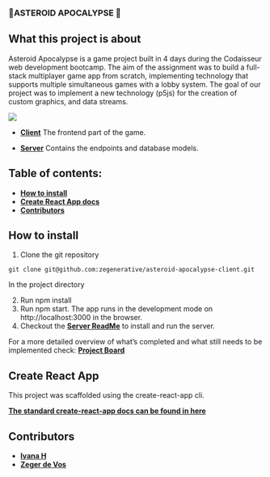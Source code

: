  ### 💫ASTEROID APOCALYPSE 💫

## What this project is about
Asteroid Apocalypse is a game project built in 4 days during the Codaisseur web development bootcamp. The aim of the assignment was to build a full-stack multiplayer game app from scratch, implementing technology that supports multiple simultaneous games with a lobby system. The goal of our project was to implement a new technology (p5js) for the creation of custom graphics, and data streams.

![](howtogif.gif)

- **[Client](https://github.com/zegenerative/asteroid-apocalypse-client)**
  The frontend part of the game.

- **[Server](https://github.com/zegenerative/asteroid-apocalypse-server)**
  Contains the endpoints and database models.

## Table of contents:

- **[How to install](#how-to-install)**
- **[Create React App docs](#create-react-app)**
- **[Contributors](#contributors)**

## How to install

1. Clone the git repository

`git clone git@github.com:zegenerative/asteroid-apocalypse-client.git`

In the project directory

2. Run npm install
3. Run npm start. The app runs in the development mode on http://localhost:3000 in the browser.
4. Checkout the **[Server ReadMe](https://github.com/zegenerative/asteroid-apocalypse-server)** to install and run the server.

For a more detailed overview of what’s completed and what still needs to be implemented check: **[Project Board](https://github.com/zegenerative/asteroid-apocalypse-server/projects/1)**

## Create React App

This project was scaffolded using the create-react-app cli.

**[The standard create-react-app docs can be found in here](./create-react-app-docs.md)**

## Contributors

- **[Ivana H](https://github.com/future-ruins)**
- **[Zeger de Vos](https://github.com/zegenerative)**
